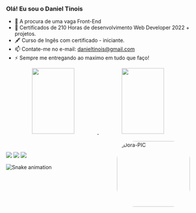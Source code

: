 ### Olá! Eu sou o Daniel Tinois

- 🔭 A procura de uma vaga Front-End
- 💬 Certificados de 210 Horas de desenvolvimento Web Developer 2022 + projetos.
- 🖋 Curso de Ingês com certificado - iniciante.
- 📫 Contate-me no e-mail: danieltinois@gmail.com
- ⚡ Sempre me entregando ao maximo em tudo que faço!

<div align="center">
  <a href="https://github.com/danieltinois">
  <img height="180em" width="48%" src="https://github-readme-stats.vercel.app/api?username=danieltinois&show_icons=true&theme=tokyonight&include_all_commits=true&count_private=true"/>
  <img height="180em" width="48%" src="https://github-readme-stats.vercel.app/api/top-langs/?username=danieltinois&layout=compact&langs_count=7&theme=tokyonight"/>
</div>
  <div style="display: inline_block"><br>
  <img align="right" alt="Dora-PIC" height="180" width="200" style="border-radius:50px;" src="https://c.tenor.com/gDqmZx9YCxAAAAAC/robot-bender.gif">
</div>
  
  ##
  
  <div>
  
   <a href="https://www.instagram.com/danieltinois/" target="_blank"><img src="https://img.shields.io/badge/-Instagram-%23E4405F?style=for-the-badge&logo=instagram&logoColor=white" target="_blank"></a>
 	 <a href = "mailto:danieltinois@gmail.com"><img src="https://img.shields.io/badge/-Gmail-%23333?style=for-the-badge&logo=gmail&logoColor=white" target="_blank"></a>
  <a href="https://www.linkedin.com/in/daniel-tinois-3a5487224/" target="_blank"><img src="https://img.shields.io/badge/-LinkedIn-%230077B5?style=for-the-badge&logo=linkedin&logoColor=white" target="_blank"></a>
    
 ![Snake animation](https://github.com/danieltinois/danieltinois/blob/output/github-contribution-grid-snake.svg)  
    
  </div>
    

